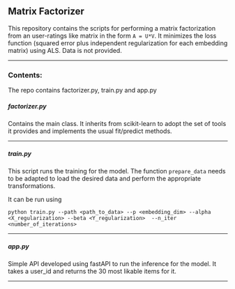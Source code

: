 ## Matrix Factorizer

This repository contains the scripts for performing a matrix factorization from an user-ratings like matrix in the form `A = U*V`. It minimizes the loss function (squared error plus independent regularization for each embedding matrix) using ALS. Data is not provided.

---
### Contents:

The repo contains factorizer.py, train.py and app.py

##### factorizer.py

Contains the main class. It inherits from scikit-learn to adopt the set of tools it provides and implements the usual fit/predict methods. 

---

##### train.py

This script runs the training for the model. The function ``prepare_data`` needs to be adapted to load the desired data and perform the appropriate transformations.

It can be run using

`python train.py --path <path_to_data> --p <embedding_dim>
 --alpha <X_regularization> --beta <Y_regularization> 
 --n_iter <number_of_iterations>`
 
---

##### app.py

Simple API developed using fastAPI to run the inference for the model. It takes a user_id and returns the 30 most likable items for it.

---